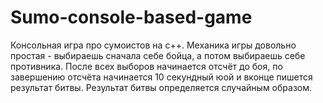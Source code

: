 # Sumo-console-based-game
Консольная игра про сумоистов на с++. Механика игры довольно простая - выбираешь сначала себе бойца, а потом выбираешь себе противника. После всех выборов начинается отсчёт до боя, по завершению отсчёта начинается 10 секундный юой и вконце пишется результат битвы. Результат битвы определяется случайным образом.
